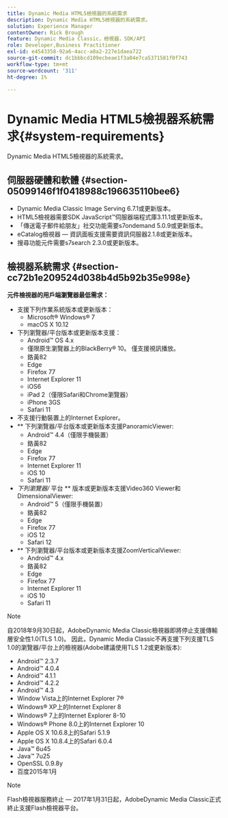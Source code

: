 ```yaml
---
title: Dynamic Media HTML5檢視器的系統需求
description: Dynamic Media HTML5檢視器的系統需求。
solution: Experience Manager
contentOwner: Rick Brough
feature: Dynamic Media Classic，檢視器，SDK/API
role: Developer,Business Practitioner
exl-id: e4543358-92a6-4acc-a8a2-227e1daea722
source-git-commit: dc1bbbcd109ecbeae1f3a04e7ca5371581f0f743
workflow-type: tm+mt
source-wordcount: '311'
ht-degree: 1%

---
```


# Dynamic Media HTML5檢視器系統需求{#system-requirements}

Dynamic Media HTML5檢視器的系統需求。

<!-- Updated April 06, 2021 from https://wiki.corp.adobe.com/pages/viewpage.action?spaceKey=scene7qa&title=s7Viewers%2C+S7SDK%2C+S7OnDemand+Release+Notes - Contact is Sasha -->

## 伺服器硬體和軟體 {#section-05099146f1f0418988c196635110bee6}

* Dynamic Media Classic Image Serving 6.7.1或更新版本。
* HTML5檢視器需要SDK JavaScript™伺服器端程式庫3.11.1或更新版本。
* 「傳送電子郵件給朋友」社交功能需要s7ondemand 5.0.9或更新版本。
* eCatalog檢視器 — 資訊面板支援需要資訊伺服器2.1.8或更新版本。
* 搜尋功能元件需要s7search 2.3.0或更新版本。

## 檢視器系統需求 {#section-cc72b1e209524d038b4d5b92b35e998e}

**元件檢視器的用戶端瀏覽器最低需求：**

* 支援下列作業系統版本或更新版本：
   * Microsoft® Windows® 7
   * macOS X 10.12
* 下列瀏覽器/平台版本或更新版本支援：
   * Android™ OS 4.x
   * 僅限原生瀏覽器上的BlackBerry® 10。 僅支援視訊播放。
   * 鉻黃82
   * Edge
   * Firefox 77
   * Internet Explorer 11
   * iOS6
   * iPad 2（僅限Safari和Chrome瀏覽器）
   * iPhone 3GS
   * Safari 11
* 不支援行動裝置上的Internet Explorer。
* ** 下列瀏覽器/平台版本或更新版本支援PanoramicViewer:
   * Android™ 4.4（僅限手機裝置）
   * 鉻黃82
   * Edge
   * Firefox 77
   * Internet Explorer 11
   * iOS 10
   * Safari 11
* *下列瀏覽器/* 平台 ** 版本或更新版本支援Video360 Viewer和DimensionalViewer:
   * Android™ 5（僅限手機裝置）
   * 鉻黃82
   * Edge
   * Firefox 77
   * iOS 12
   * Safari 12
* ** 下列瀏覽器/平台版本或更新版本支援ZoomVerticalViewer:
   * Android™ 4.x
   * 鉻黃82
   * Edge
   * Firefox 77
   * Internet Explorer 11
   * iOS 10
   * Safari 11

>[!NOTE]
>
>自2018年9月30日起，AdobeDynamic Media Classic檢視器即將停止支援傳輸層安全性1.0(TLS 1.0)。 因此，Dynamic Media Classic不再支援下列支援TLS 1.0的瀏覽器/平台上的檢視器(Adobe建議使用TLS 1.2或更新版本):
>
> * Android™ 2.3.7
> * Android™ 4.0.4
> * Android™ 4.1.1
> * Android™ 4.2.2
> * Android™ 4.3
> * Window Vista上的Internet Explorer 7®
> * Windows® XP上的Internet Explorer 8
> * Windows® 7上的Internet Explorer 8-10
> * Windows® Phone 8.0上的Internet Explorer 10
> * Apple OS X 10.6.8上的Safari 5.1.9
> * Apple OS X 10.8.4上的Safari 6.0.4
> * Java™ 6u45
> * Java™ 7u25
> * OpenSSL 0.9.8y
> * 百度2015年1月


>[!NOTE]
>
>Flash檢視器服務終止 — 2017年1月31日起，AdobeDynamic Media Classic正式終止支援Flash檢視器平台。
